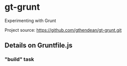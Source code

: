 # gt-grunt

Experimenting with Grunt

Project source: https://github.com/gthendean/gt-grunt.git

## Details on Gruntfile.js

### "build" task

